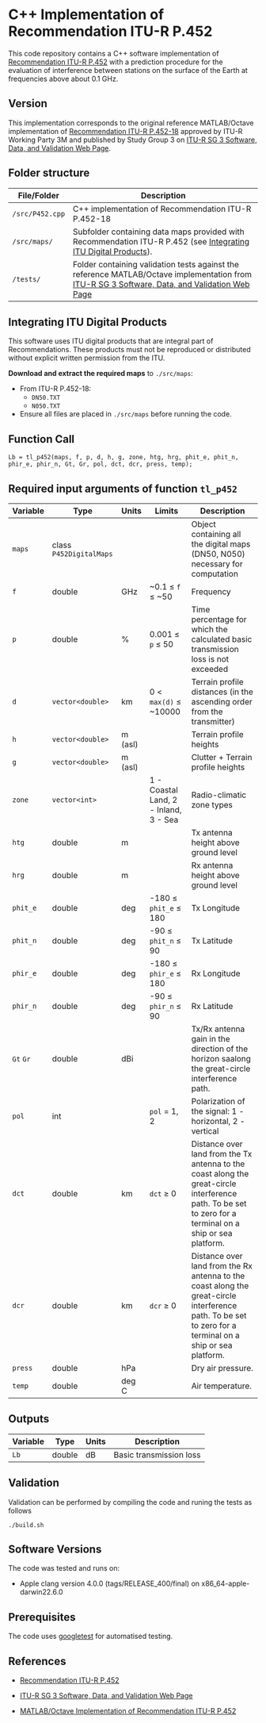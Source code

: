 # C++ Implementation of Recommendation ITU-R P.452

This code repository contains a C++ software implementation of  [Recommendation ITU-R P.452](https://www.itu.int/rec/R-REC-P.452/en)  with a prediction procedure for the evaluation of interference between stations on the surface of the Earth at frequencies above about 0.1 GHz.  

## Version
This implementation corresponds to the original reference MATLAB/Octave implementation of [Recommendation ITU-R P.452-18](https://www.itu.int/rec/R-REC-P.452/en) approved by ITU-R Working Party 3M and published by Study Group 3 on [ITU-R SG 3 Software, Data, and Validation Web Page](https://www.itu.int/en/ITU-R/study-groups/rsg3/Pages/iono-tropo-spheric.aspx).  

## Folder structure

| File/Folder               | Description                                                         |
|----------------------------|---------------------------------------------------------------------|
|`/src/P452.cpp`                | C++ implementation of Recommendation ITU-R P.452-18         |
|`/src/maps/`          | Subfolder containing data maps provided with Recommendation ITU-R P.452 (see [Integrating ITU Digital Products](#integrating-itu-digital-products)). |
|`/tests/`           | Folder containing validation tests against the reference MATLAB/Octave implementation from [ITU-R SG 3 Software, Data, and Validation Web Page](https://www.itu.int/en/ITU-R/study-groups/rsg3/Pages/iono-tropo-spheric.aspx)     |


## Integrating ITU Digital Products

This software uses ITU digital products that are integral part of Recommendations. These products must not be reproduced or distributed without explicit written permission from the ITU.

**Download and extract the required maps** to `./src/maps`:
   - From ITU-R P.452-18:
     - `DN50.TXT`
     - `N050.TXT`
- Ensure all files are placed in `./src/maps` before running the code.

## Function Call

~~~ 
Lb = tl_p452(maps, f, p, d, h, g, zone, htg, hrg, phit_e, phit_n, phir_e, phir_n, Gt, Gr, pol, dct, dcr, press, temp);
~~~

## Required input arguments of function `tl_p452`

| Variable          | Type   | Units | Limits       | Description  |
|-------------------|--------|-------|--------------|--------------|
| `maps`           | class `P452DigitalMaps` | |  | Object containing all the digital maps (DN50, N050) necessary for computation |
| `f`               | double | GHz   | ~0.1 ≤ `f` ≤ ~50 | Frequency   |
| `p`               | double  | %     | 0.001 ≤ `p` ≤ 50 | Time percentage for which the calculated basic transmission loss is not exceeded |
| `d`               | `vector<double>` | km    |  0 < `max(d)` ≤ ~10000 | Terrain profile distances (in the ascending order from the transmitter)|
| `h`          | `vector<double>` | m (asl)   |   | Terrain profile heights |
| `g`          | `vector<double>` | m (asl)   |  | Clutter + Terrain profile heights   |
| `zone`           | `vector<int>`   |       | 1 - Coastal Land, 2 - Inland, 3 - Sea             |  Radio-climatic zone types |
| `htg`           | double    | m      |           |  Tx antenna height above ground level |
| `hrg`           | double    | m      |          |  Rx antenna height above ground level |
| `phit_e`           | double    | deg      |   -180 ≤ `phit_e`  ≤ 180            |  Tx Longitude |
| `phit_n`           | double    | deg      |   -90 ≤ `phit_n`  ≤ 90           |  Tx Latitude |
| `phir_e`           | double    | deg      |   -180 ≤ `phir_e`  ≤ 180            |  Rx Longitude |
| `phir_n`           | double    | deg      |   -90 ≤ `phir_n`  ≤ 90           |  Rx Latitude |
| `Gt`  `Gr`           | double  |   dBi    |           |  Tx/Rx antenna gain in the direction of the horizon saalong the great-circle interference path. |
| `pol`           | int    |       |   `pol`  = 1, 2          |  Polarization of the signal: 1 - horizontal, 2 - vertical |
| `dct`           | double    | km      |   `dct` ≥ 0          |  Distance over land from the Tx antenna to the coast along the great-circle interference path. To be set to zero for a terminal on a ship or sea platform.|
| `dcr`           | double    | km      |   `dcr` ≥ 0          |  Distance over land from the Rx antenna to the coast along the great-circle interference path. To be set to zero for a terminal on a ship or sea platform.|
| `press`           | double    | hPa      |             | Dry air pressure.|
| `temp`           | double    | deg C      |             | Air temperature.|


 
## Outputs ##

| Variable   | Type   | Units | Description |
|------------|--------|-------|-------------|
| `Lb`    | double | dB    | Basic transmission loss |



## Validation

Validation can be performed by compiling the code and runing the tests as follows

~~~
./build.sh
~~~

## Software Versions
The code was tested and runs on:
* Apple clang version 4.0.0 (tags/RELEASE_400/final) on x86_64-apple-darwin22.6.0

## Prerequisites
The code uses [googletest](https://github.com/google/googletest) for automatised testing.

## References

* [Recommendation ITU-R P.452](https://www.itu.int/rec/R-REC-P.452/en)

* [ITU-R SG 3 Software, Data, and Validation Web Page](https://www.itu.int/en/ITU-R/study-groups/rsg3/Pages/iono-tropo-spheric.aspx)

* [MATLAB/Octave Implementation of Recommendation ITU-R P.452](https://github/eeveetza/p452)
